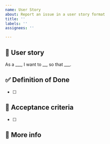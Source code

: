 ```yaml
---
name: User Story
about: Report an issue in a user story format
title: ''
labels: ''
assignees: ''

---
```


## 📇 User story

As a ___, I want to __, so that ___.

## ✅ Definition of Done
- [ ] 

## 📜 Acceptance criteria
- [ ] 


## 📝 More info
